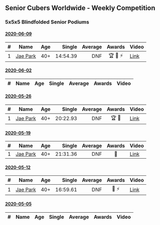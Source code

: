 ## Senior Cubers Worldwide - Weekly Competition
### 5x5x5 Blindfolded Senior Podiums
#### [2020-06-09](results/2020-06-09.md)

| # | Name | Age | Single | Average | Awards | Video |
| :--: | -- | :--: | --: | --: | :--: | -- |
| 1 | [Jae Park](../persons/jae_park.md) | 40+ | 14:54.39 | DNF | 🏆 🥇 ⚡ | [Link](https://www.facebook.com/events/620460455211235/permalink/622707208319893/) |

#### [2020-06-02](results/2020-06-02.md)

| # | Name | Age | Single | Average | Awards | Video |
| :--: | -- | :--: | --: | --: | :--: | -- |

#### [2020-05-26](results/2020-05-26.md)

| # | Name | Age | Single | Average | Awards | Video |
| :--: | -- | :--: | --: | --: | :--: | -- |
| 1 | [Jae Park](../persons/jae_park.md) | 40+ | 20:22.93 | DNF | 🏆 🥇 | [Link](https://www.facebook.com/events/1531820936993798/permalink/1532726963569862/) |

#### [2020-05-19](results/2020-05-19.md)

| # | Name | Age | Single | Average | Awards | Video |
| :--: | -- | :--: | --: | --: | :--: | -- |
| 1 | [Jae Park](../persons/jae_park.md) | 40+ | 21:31.36 | DNF | 🥇 | [Link](https://www.facebook.com/events/2608037409484307/permalink/2608621196092595/) |

#### [2020-05-12](results/2020-05-12.md)

| # | Name | Age | Single | Average | Awards | Video |
| :--: | -- | :--: | --: | --: | :--: | -- |
| 1 | [Jae Park](../persons/jae_park.md) | 40+ | 16:59.61 | DNF | 🥇 ⚡ | [Link](https://www.facebook.com/events/367340484222677/permalink/368393814117344/) |

#### [2020-05-05](results/2020-05-05.md)

| # | Name | Age | Single | Average | Awards | Video |
| :--: | -- | :--: | --: | --: | :--: | -- |


<!-- Global site tag (gtag.js) - Google Analytics -->
<script async src="https://www.googletagmanager.com/gtag/js?id=UA-86348435-3"></script>
<script>window.dataLayer = window.dataLayer || []; function gtag() {dataLayer.push(arguments);} gtag('js', new Date()); gtag('config', 'UA-86348435-3');</script>

